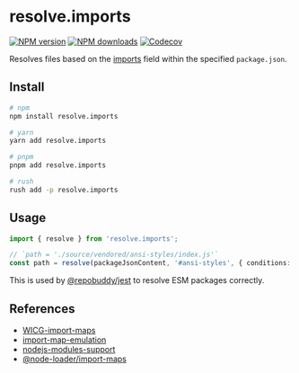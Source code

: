 # resolve.imports

[![NPM version][npm-image]][npm-url]
[![NPM downloads][downloads-image]][downloads-url]
[![Codecov][codecov-image]][codecov-url]

Resolves files based on the [imports] field within the specified `package.json`.

## Install

```sh
# npm
npm install resolve.imports

# yarn
yarn add resolve.imports

# pnpm
pnpm add resolve.imports

# rush
rush add -p resolve.imports
```

## Usage

```ts
import { resolve } from 'resolve.imports';

// `path = './source/vendored/ansi-styles/index.js'`
const path = resolve(packageJsonContent, '#ansi-styles', { conditions: ['imports', 'node', 'default'] });
```

This is used by [@repobuddy/jest] to resolve ESM packages correctly.

## References

- [WICG-import-maps](https://github.com/WICG/import-maps)
- [import-map-emulation](https://nodejs.org/dist/latest-v17.x/docs/api/policy.html#example-import-maps-emulation)
- [nodejs-modules-support](https://github.com/nodejs/modules/issues/477)
- [@node-loader/import-maps](https://github.com/node-loader/node-loader-import-maps)

[@repobuddy/jest]: https://github.com/repobuddy/jest
[codecov-image]: https://codecov.io/gh/cyberuni/resolve.imports/branch/main/graph/badge.svg
[codecov-url]: https://codecov.io/gh/cyberuni/resolve.imports
[downloads-image]: https://img.shields.io/npm/dm/resolve.imports.svg?style=flat
[downloads-url]: https://npmjs.org/package/resolve.imports
[imports]: https://nodejs.org/api/packages.html#subpath-imports
[npm-image]: https://img.shields.io/npm/v/resolve.imports.svg?style=flat
[npm-url]: https://npmjs.org/package/resolve.imports
